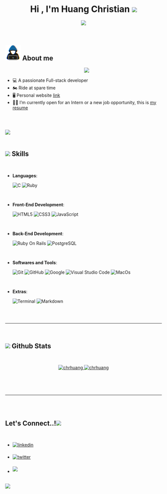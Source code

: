 
<h1 align="center"><b>Hi , I'm Huang Christian </b><img src="https://media.giphy.com/media/hvRJCLFzcasrR4ia7z/giphy.gif" width="35"></h1>

<p align="center">
  <a href="https://github.com/DenverCoder1/readme-typing-svg"><img src="https://readme-typing-svg.herokuapp.com?font=Time+New+Roman&color=cyan&size=25&center=true&vCenter=true&width=600&height=100&lines=Ruby+Lover+..&hearts;++;Full-stack+Developers,;Active+Learner/Researcher,;Love+to+learn+new+stuffs..<3"></a>
</p>


<br>


## <picture><img src = "https://github.com/chrhuang/chrhuang/blob/main/raw/main/assets/mdImages/about_me.gif" width = 50px></picture> **About me**

<picture> <img align="right" src="https://github.com/chrhuang/chrhuang/raw/main/assets/mdImages/Right_Side.gif" width = 250px></picture>

<br>

- 💻 A passionate Full-stack developer
- 🏍 Ride at spare time
- 🖥 Personal website [link](https://youthful-pasteur-e9151d.netlify.app/)
- 👨‍💻 I’m currently open for an Intern or a new job opportunity, this is [my resume](https://youthful-pasteur-e9151d.netlify.app/)

<br><br>

<img src="https://user-images.githubusercontent.com/73097560/115834477-dbab4500-a447-11eb-908a-139a6edaec5c.gif"><br><br>

## <img src="https://media2.giphy.com/media/QssGEmpkyEOhBCb7e1/giphy.gif?cid=ecf05e47a0n3gi1bfqntqmob8g9aid1oyj2wr3ds3mg700bl&rid=giphy.gif" width ="25"><b> Skills</b>
<br>

<p align="center">

- **Languages**:
    
    ![C](https://img.shields.io/badge/C%20-%232370ED.svg?style=for-the-badge&logo=c&logoColor=white)
    ![Ruby](https://img.shields.io/badge/Ruby%20-%2314354C.svg?style=for-the-badge&logo=ruby&logoColor=white)

<br>   
    
- **Front-End Development**:

   ![HTML5](https://img.shields.io/badge/HTML5%20-%23E34F26.svg?style=for-the-badge&logo=html5&logoColor=white)
   ![CSS3](https://img.shields.io/badge/CSS%20-%231572B6.svg?style=for-the-badge&logo=css3&logoColor=white)
   ![JavaScript](https://img.shields.io/badge/JavaScript%20-%23F7DF1E.svg?style=for-the-badge&logo=javascript&logoColor=black)

<br>
  
- **Back-End Development**:

   ![Ruby On Rails](https://img.shields.io/badge/RubyOnRails%20-%23E34F26.svg?style=for-the-badge&logo=rubyonrails&logoColor=white)
   ![PostgreSQL](https://img.shields.io/badge/postgreSQL%20-%231572B6.svg?style=for-the-badge&logo=postgreSQL&logoColor=white)

<br>

<!-- - **Cloud Hosting**:

    ![Github Pages](https://img.shields.io/badge/GitHub%20Pages-%23327FC7.svg?style=for-the-badge&logo=github&logoColor=white)
    
<br> -->

- **Softwares and Tools**:

    ![Git](https://img.shields.io/badge/git-%23F05033.svg?style=for-the-badge&logo=git&logoColor=white)
    ![GitHub](https://img.shields.io/badge/github-%23121011.svg?style=for-the-badge&logo=github&logoColor=white)
    ![Google](https://img.shields.io/badge/google-%234285F4.svg?style=for-the-badge&logo=google&logoColor=white)
    ![Visual Studio Code](https://img.shields.io/badge/Visual%20Studio%20Code-0078d7.svg?style=for-the-badge&logo=visual-studio-code&logoColor=white)
    ![MacOs](https://img.shields.io/badge/MacOs-FCC624?style=for-the-badge&logo=macOs&logoColor=black) 

<br>

- **Extras**:

    ![Terminal](https://img.shields.io/badge/Terminal-%23054020?style=for-the-badge&logo=gnu-bash&logoColor=white)
    ![Markdown](https://img.shields.io/badge/markdown-%23000000.svg?style=for-the-badge&logo=markdown&logoColor=white)   


</p>

<br>
<br>

-----

<br>


## <img src="https://media.giphy.com/media/iY8CRBdQXODJSCERIr/giphy.gif" width="35"><b> Github Stats </b>
<br>

<div align="center">
  <p align="center">
  	<a href="https://github.com/chrhuang">
    	<img width="49.5%" src="https://github-readme-stats.vercel.app/api?username=chrhuang&include_all_commits=true&count_private=true&show_icons=true" alt="chrhuang">
    	<img width="49.5%" src="https://github-readme-streak-stats.herokuapp.com/?user=chrhuang" alt="chrhuang">
  	</a>
  </p>
</div>

<br>
<br>
<br>

-----

<br>
<br>

## <b> Let's Connect..!</b><img src="https://github.com/chrhuang/chrhuang/raw/main/assets/mdImages/handshake.gif" width ="80">
<br>
<div align='left'>

<ul>

<li>
<a href="https://linkedin.com/in/chrhuang49" target="_blank">
<img src="https://img.shields.io/badge/linkedin:  chrhuang-%2300acee.svg?color=405DE6&style=for-the-badge&logo=linkedin&logoColor=white" alt=linkedin style="margin-bottom: 5px;"/>
</a>
</li>

<br>

<li>
<a href="https://twitter.com/Cricri_49" target="_blank">
<img src="https://img.shields.io/badge/twitter:  chrhuang-%2300acee.svg?color=1DA1F2&style=for-the-badge&logo=twitter&logoColor=white" alt=twitter style="margin-bottom: 5px;"/>
</a>
</li>

<br>

<li>
<a href="mailto:christian.huang.49@gmail.com" target="_blank">
<img src="https://img.shields.io/badge/gmail:  chrhuang-%23EA4335.svg?style=for-the-badge&logo=gmail&logoColor=white" t=mail style="margin-bottom: 5px;" />
</a>
</li>
	
</ul>
</div>

<br>
<img src="https://user-images.githubusercontent.com/73097560/115834477-dbab4500-a447-11eb-908a-139a6edaec5c.gif">
<br>
<br>
<br>
<br>
<br>
